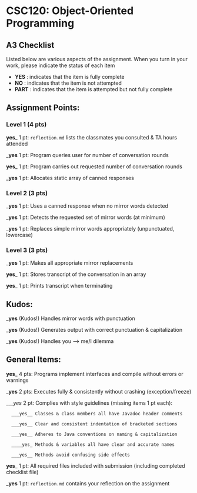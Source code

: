 # CSC120: Object-Oriented Programming
## A3 Checklist

Listed below are various aspects of the assignment.  When you turn in your work, please indicate the status of each item

- **YES** : indicates that the item is fully complete
- **NO** : indicates that the item is not attempted
- **PART** : indicates that the item is attempted but not fully complete


## Assignment Points:

### Level 1 (4 pts)

__yes___ 1 pt: `reflection.md` lists the classmates you consulted & TA hours attended

___yes__ 1 pt: Program queries user for number of conversation rounds

__yes___ 1 pt: Program carries out requested number of conversation rounds

___yes__ 1 pt: Allocates static array of canned responses

### Level 2 (3 pts)

___yes__ 1 pt: Uses a canned response when no mirror words detected

___yes__ 1 pt: Detects the requested set of mirror words (at minimum)

___yes__ 1 pt: Replaces simple mirror words appropriately (unpunctuated, lowercase)

### Level 3 (3 pts)

___yes__ 1 pt: Makes all appropriate mirror replacements

__yes___ 1 pt: Stores transcript of the conversation in an array

__yes___ 1 pt: Prints transcript when terminating

## Kudos:

___yes__ (Kudos!) Handles mirror words with punctuation

___yes__ (Kudos!) Generates output with correct punctuation & capitalization

___yes__ (Kudos!) Handles you --> me/I dilemma



## General Items:

__yes___ 4 pts: Programs implement interfaces and compile without errors or warnings

___yes__ 2 pts: Executes fully & consistently without crashing (exception/freeze)

____yes_ 2 pt: Complies with style guidelines (missing items 1 pt each):

      ___yes__ Classes & class members all have Javadoc header comments

      ___yes__ Clear and consistent indentation of bracketed sections

      ___yes__ Adheres to Java conventions on naming & capitalization

      ____yes_ Methods & variables all have clear and accurate names

      ___yes__ Methods avoid confusing side effects

__yes___ 1 pt: All required files included with submission (including completed checklist file)

___yes__ 1 pt: `reflection.md` contains your reflection on the assignment
